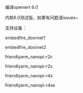 编译openwrt 6.0

内核6.0测试版，如果有问题请issues~

支持设备：

embedfire_doornet1

embedfire_doornet2

friendlyarm_nanopi-r2c

friendlyarm_nanopi-r2s

friendlyarm_nanopi-r4s

friendlyarm_nanopi-r4se
